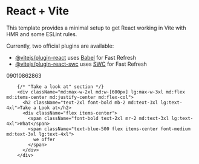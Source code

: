 # React + Vite

This template provides a minimal setup to get React working in Vite with HMR and some ESLint rules.

Currently, two official plugins are available:

- [@vitejs/plugin-react](https://github.com/vitejs/vite-plugin-react/blob/main/packages/plugin-react/README.md) uses [Babel](https://babeljs.io/) for Fast Refresh
- [@vitejs/plugin-react-swc](https://github.com/vitejs/vite-plugin-react-swc) uses [SWC](https://swc.rs/) for Fast Refresh





09010862863


        {/* "Take a look at" section */}
        <div className="md:max-w-2xl md:w-[600px] lg:max-w-3xl md:flex md:items-center md:justify-center md:flex-col">
          <h2 className="text-2xl font-bold mb-2 md:text-3xl lg:text-4xl">Take a Look at</h2>
          <div className="flex items-center">
            <span className="font-bold text-2xl mr-2 md:text-3xl lg:text-4xl">What</span>
            <span className="text-blue-500 flex items-center font-medium md:text-3xl lg:text-4xl">
              we offer
            </span>
          </div>
        </div>


